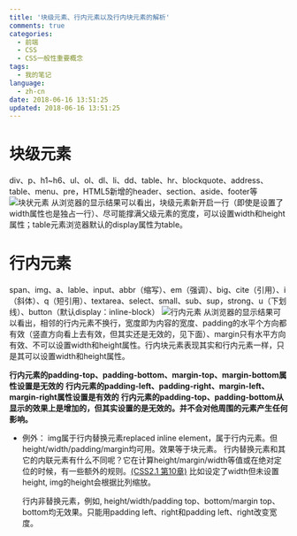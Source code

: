 ```yaml
---
title: '块级元素、行内元素以及行内块元素的解析'
comments: true
categories:
  - 前端
  - CSS
  - CSS一般性重要概念
tags: 
  - 我的笔记
language:
  - zh-cn
date: 2018-06-16 13:51:25
updated: 2018-06-16 13:51:25
---
```

# 块级元素
div、p、h1~h6、ul、ol、dl、li、dd、table、hr、blockquote、address、table、menu、pre，HTML5新增的header、section、aside、footer等
![块状元素](/images/块级元素.png)
从浏览器的显示结果可以看出，块级元素新开启一行（即使是设置了width属性也是独占一行）、尽可能撑满父级元素的宽度，可以设置width和height属性；table元素浏览器默认的display属性为table。

# 行内元素
span、img、a、lable、input、abbr（缩写）、em（强调）、big、cite（引用）、i（斜体）、q（短引用）、textarea、select、small、sub、sup，strong、u（下划线）、button（默认display：inline-block）
![行内元素](/images/行内元素.png)
从浏览器的显示结果可以看出，相邻的行内元素不换行，宽度即为内容的宽度、padding的水平个方向都有效（竖直方向看上去有效，但其实还是无效的，见下面）、margin只有水平方向有效、不可以设置width和height属性。行内块元素表现其实和行内元素一样，只是其可以设置width和height属性。

**行内元素的padding-top、padding-bottom、margin-top、margin-bottom属性设置是无效的**
**行内元素的padding-left、padding-right、margin-left、margin-right属性设置是有效的**
**行内元素的padding-top、padding-bottom从显示的效果上是增加的，但其实设置的是无效的。并不会对他周围的元素产生任何影响。**

- 例外：
  img属于行内替换元素replaced inline element，属于行内元素。但height/width/padding/margin均可用。效果等于块元素。
  行内替换元素和其它的内联元素有什么不同呢？它在计算height/margin/width等值或在绝对定位的时候，有一些额外的规则。[(CSS2.1 第10章)](https://www.w3.org/TR/CSS21/visudet.html#inline-replaced-width) 比如设定了width但未设置height, img的height会根据比列缩放。

  行内非替换元素，例如, height/width/padding top、bottom/margin top、bottom均无效果。只能用padding left、right和padding left、right改变宽度。